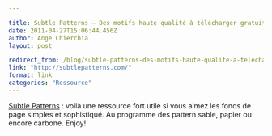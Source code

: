 ```yaml
---

title: Subtle Patterns – Des motifs haute qualité à télécharger gratuitement
date: 2011-04-27T15:06:44.456Z
author: Ange Chierchia
layout: post

redirect_from: /blog/subtle-patterns-des-motifs-haute-qualite-a-telecharger-gratuitement/
link: "http://subtlepatterns.com/"
format: link
categories: "Ressource"
---
```

<a href="http://subtlepatterns.com/" target="_blank">Subtle Patterns</a> : voilà une ressource fort utile si vous aimez les fonds de page simples et sophistiqué. Au programme des pattern sable, papier ou encore carbone. Enjoy!